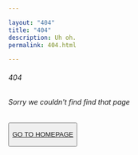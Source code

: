 ```yaml
---

layout: "404"
title: "404"
description: Uh oh.
permalink: 404.html

---
```


###### 404

###### Sorry we couldn't find find that page

<button>

[GO TO HOMEPAGE](/)

</button>